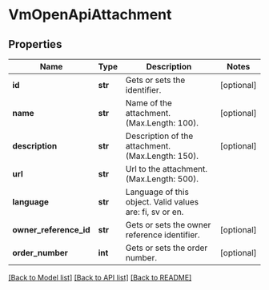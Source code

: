 # VmOpenApiAttachment

## Properties
Name | Type | Description | Notes
------------ | ------------- | ------------- | -------------
**id** | **str** | Gets or sets the identifier. | [optional] 
**name** | **str** | Name of the attachment. (Max.Length: 100). | [optional] 
**description** | **str** | Description of the attachment. (Max.Length: 150). | [optional] 
**url** | **str** | Url to the attachment. (Max.Length: 500). | 
**language** | **str** | Language of this object. Valid values are: fi, sv or en. | 
**owner_reference_id** | **str** | Gets or sets the owner reference identifier. | [optional] 
**order_number** | **int** | Gets or sets the order number. | [optional] 

[[Back to Model list]](../README.md#documentation-for-models) [[Back to API list]](../README.md#documentation-for-api-endpoints) [[Back to README]](../README.md)

